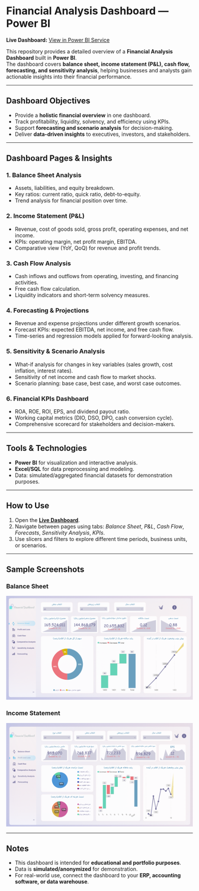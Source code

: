 # Financial Analysis Dashboard — Power BI

**Live Dashboard:** [View in Power BI Service](https://app.powerbi.com/view?r=eyJrIjoiZWFmMzU2NzMtZjRjMS00OGRiLTk1YjktOTliNjU3MDdlYjg2IiwidCI6IjljNTRkZmMyLTMxMTktNDVlMC1hYTIzLWE5Nzg5ZDZiNzIyOCIsImMiOjEwfQ==)

This repository provides a detailed overview of a **Financial Analysis Dashboard** built in **Power BI**.  
The dashboard covers **balance sheet, income statement (P&L), cash flow, forecasting, and sensitivity analysis**, helping businesses and analysts gain actionable insights into their financial performance.

---

## Dashboard Objectives
- Provide a **holistic financial overview** in one dashboard.
- Track profitability, liquidity, solvency, and efficiency using KPIs.
- Support **forecasting and scenario analysis** for decision-making.
- Deliver **data-driven insights** to executives, investors, and stakeholders.

---

## Dashboard Pages & Insights

### 1. **Balance Sheet Analysis**
- Assets, liabilities, and equity breakdown.
- Key ratios: current ratio, quick ratio, debt-to-equity.
- Trend analysis for financial position over time.

### 2. **Income Statement (P&L)**
- Revenue, cost of goods sold, gross profit, operating expenses, and net income.
- KPIs: operating margin, net profit margin, EBITDA.
- Comparative view (YoY, QoQ) for revenue and profit trends.

### 3. **Cash Flow Analysis**
- Cash inflows and outflows from operating, investing, and financing activities.
- Free cash flow calculation.
- Liquidity indicators and short-term solvency measures.

### 4. **Forecasting & Projections**
- Revenue and expense projections under different growth scenarios.
- Forecast KPIs: expected EBITDA, net income, and free cash flow.
- Time-series and regression models applied for forward-looking analysis.

### 5. **Sensitivity & Scenario Analysis**
- What-if analysis for changes in key variables (sales growth, cost inflation, interest rates).
- Sensitivity of net income and cash flow to market shocks.
- Scenario planning: base case, best case, and worst case outcomes.

### 6. **Financial KPIs Dashboard**
- ROA, ROE, ROI, EPS, and dividend payout ratio.
- Working capital metrics (DIO, DSO, DPO, cash conversion cycle).
- Comprehensive scorecard for stakeholders and decision-makers.

---

## Tools & Technologies
- **Power BI** for visualization and interactive analysis.
- **Excel/SQL** for data preprocessing and modeling.
- Data: simulated/aggregated financial datasets for demonstration purposes.

---

## How to Use
1. Open the **[Live Dashboard](https://app.powerbi.com/view?r=eyJrIjoiZWFmMzU2NzMtZjRjMS00OGRiLTk1YjktOTliNjU3MDdlYjg2IiwidCI6IjljNTRkZmMyLTMxMTktNDVlMC1hYTIzLWE5Nzg5ZDZiNzIyOCIsImMiOjEwfQ==)**.
2. Navigate between pages using tabs: *Balance Sheet*, *P&L*, *Cash Flow*, *Forecasts*, *Sensitivity Analysis*, *KPIs*.
3. Use slicers and filters to explore different time periods, business units, or scenarios.

---

##  Sample Screenshots

### Balance Sheet
![Balance Sheet](assets/f1.png)

### Income Statement
![Income Statement](assets/f2.png)

---

##  Notes
- This dashboard is intended for **educational and portfolio purposes**.  
- Data is **simulated/anonymized** for demonstration.  
- For real-world use, connect the dashboard to your **ERP, accounting software, or data warehouse**.
